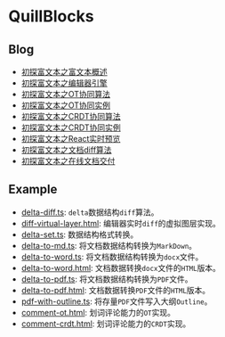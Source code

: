 # QuillBlocks

## Blog

* [初探富文本之富文本概述](https://github.com/WindrunnerMax/EveryDay/blob/master/Plugin/初探富文本之富文本概述.md)
* [初探富文本之编辑器引擎](https://github.com/WindrunnerMax/EveryDay/blob/master/Plugin/初探富文本之编辑器引擎.md)
* [初探富文本之OT协同算法](https://github.com/WindrunnerMax/EveryDay/blob/master/Plugin/初探富文本之OT协同算法.md)
* [初探富文本之OT协同实例](https://github.com/WindrunnerMax/EveryDay/blob/master/Plugin/初探富文本之OT协同实例.md)
* [初探富文本之CRDT协同算法](https://github.com/WindrunnerMax/EveryDay/blob/master/Plugin/初探富文本之CRDT协同算法.md)
* [初探富文本之CRDT协同实例](https://github.com/WindrunnerMax/EveryDay/blob/master/Plugin/初探富文本之CRDT协同实例.md) 
* [初探富文本之React实时预览](https://github.com/WindrunnerMax/EveryDay/blob/master/Plugin/初探富文本之React实时预览.md) 
* [初探富文本之文档diff算法](https://github.com/WindrunnerMax/EveryDay/blob/master/Plugin/初探富文本之文档diff算法.md)  
* [初探富文本之在线文档交付](https://github.com/WindrunnerMax/EveryDay/blob/master/Plugin/初探富文本之在线文档交付.md)   

## Example

* [delta-diff.ts](https://codesandbox.io/p/devbox/zen-goldberg-z9l5sl): `delta`数据结构`diff`算法。 
* [diff-virtual-layer.html](./examples/diff-virtual-layer.html): 编辑器实时`diff`的虚拟图层实现。
* [delta-set.ts](./examples/delta-set.ts): 数据结构格式转换。
* [delta-to-md.ts](./examples/delta-to-md.ts): 将文档数据结构转换为`MarkDown`。
* [delta-to-word.ts](./examples/delta-to-word.ts): 将文档数据结构转换为`docx`文件。
* [delta-to-word.html](./examples/delta-to-word.html): 文档数据转换`docx`文件的`HTML`版本。
* [delta-to-pdf.ts](./examples/delta-to-pdf.ts): 将文档数据结构转换为`PDF`文件。
* [delta-to-pdf.html](./examples/delta-to-pdf.html): 文档数据转换`PDF`文件的`HTML`版本。
* [pdf-with-outline.ts](./examples/pdf-with-outline.ts): 将存量`PDF`文件写入大纲`Outline`。
* [comment-ot.html](./examples/comment-ot.html): 划词评论能力的`OT`实现。
* [comment-crdt.html](https://codesandbox.io/p/devbox/comment-crdt-psm548): 划词评论能力的`CRDT`实现。
